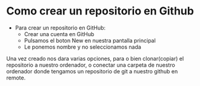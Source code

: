 # Como crear un repositorio en Github

- Para crear un repositorio en GitHub: 
  - Crear una cuenta en GitHub
  - Pulsamos el boton New en nuestra pantalla principal
  - Le ponemos nombre y no seleccionamos nada

Una vez creado nos dara varias opciones, para o bien clonar(copiar) el repositorio a nuestro ordenador, o conectar una carpeta de nuestro ordenador donde tengamos un repositorio de git a nuestro github en remote. 

